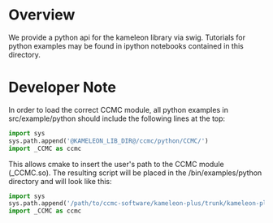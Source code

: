 # Overview #

We provide a python api for the kameleon library via swig. Tutorials for python examples may be found in ipython notebooks contained in this directory.

# Developer Note #
In order to load the correct CCMC module, all python examples in src/example/python should include the following lines at the top:

```python
import sys
sys.path.append('@KAMELEON_LIB_DIR@/ccmc/python/CCMC/')
import _CCMC as ccmc
```
This allows cmake to insert the user's path to the CCMC module (_CCMC.so).
The resulting script will be placed in the /bin/examples/python directory and will look like this:
```python
import sys
sys.path.append('/path/to/ccmc-software/kameleon-plus/trunk/kameleon-plus-working/lib/ccmc/python/CCMC')
import _CCMC as ccmc
```

